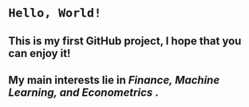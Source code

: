 # `Hello, World!`

## This is my first GitHub project, I hope that you can enjoy it!

## My main interests lie in _Finance, Machine Learning, and Econometrics_ .
